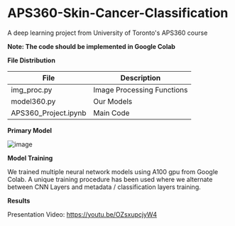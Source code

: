 # APS360-Skin-Cancer-Classification
A deep learning project from University of Toronto's APS360 course 

**Note: The code should be implemented in Google Colab**

**File Distribution**

| File  | Description |
| ------------- | ------------- |
| img_proc.py  | Image Processing Functions  |
| model360.py  | Our Models  |
| APS360_Project.ipynb  | Main Code  |

**Primary Model**

![image](https://github.com/user-attachments/assets/47c946bb-479b-4582-82fc-8ad54682fbf1)

**Model Training**

We trained multiple neural network models using A100 gpu from Google Colab. A unique training procedure has been used where we alternate between CNN Layers and metadata / classification layers training.

**Results**



Presentation Video: https://youtu.be/OZsxupcjyW4
